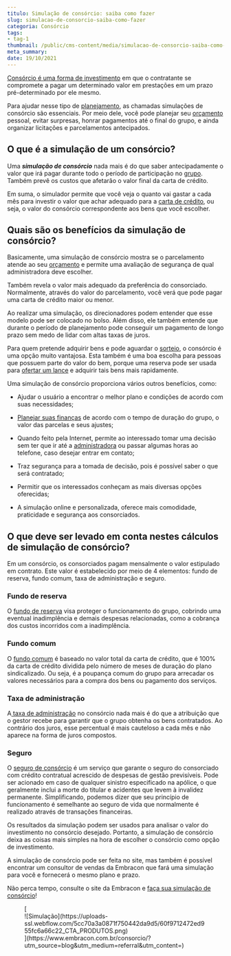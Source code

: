 ```yaml
---
titulo: Simulação de consórcio: saiba como fazer
slug: simulacao-de-consorcio-saiba-como-fazer
categoria: Consórcio
tags:
- tag-1
thumbnail: /public/cms-content/media/simulacao-de-consorcio-saiba-como-fazer.jpg
meta_summary: 
date: 19/10/2021
---
```

[Consórcio é uma forma de investimento](https://www.embracon.com.br/blog/o-consorcio-e-investimento-saiba-o-porque) em que o contratante se compromete a pagar um determinado valor em prestações em um prazo pré-determinado por ele mesmo.

Para ajudar nesse tipo de [planejamento](https://www.embracon.com.br/blog/planejamento-financeiro-um-guia-para-as-financas-nao-sairem-de-controle), as chamadas simulações de consórcio são essenciais. Por meio dele, você pode planejar seu [orçamento ](https://www.embracon.com.br/blog/aprenda-como-montar-um-orcamento-familiar-em-5-passos)pessoal, evitar surpresas, honrar pagamentos até o final do grupo, e ainda organizar licitações e parcelamentos antecipados.

O que é a simulação de um consórcio? 
-------------------------------------

Uma ***simulação de consórcio*** nada mais é do que saber antecipadamente o valor que irá pagar durante todo o período de participação no [grupo](https://www.embracon.com.br/blog/como-funciona-um-grupo-de-consorcio). Também prevê os custos que afetarão o valor final da carta de crédito.

Em suma, o simulador permite que você veja o quanto vai gastar a cada mês para investir o valor que achar adequado para a [carta de crédito](https://www.embracon.com.br/blog/correcao-carta-de-credito-consorcio), ou seja, o valor do consórcio correspondente aos bens que você escolher.

Quais são os benefícios da simulação de consórcio? 
---------------------------------------------------

Basicamente, uma simulação de consórcio mostra se o parcelamento atende ao seu [orçamento](https://www.embracon.com.br/blog/como-fazer-um-orcamento-familiar-sem-erro) e permite uma avaliação de segurança de qual administradora deve escolher.

Também revela o valor mais adequado da preferência do consorciado. Normalmente, através do valor do parcelamento, você verá que pode pagar uma carta de crédito maior ou menor.

Ao realizar uma simulação, os direcionadores podem entender que esse modelo pode ser colocado no bolso. Além disso, ele também entende que durante o período de planejamento pode conseguir um pagamento de longo prazo sem medo de lidar com altas taxas de juros.

Para quem pretende adquirir bens e pode aguardar o [sorteio](https://www.embracon.com.br/conhecaoconsorcio/como-sao-realizados-os-sorteios-nas-assembleias), o consórcio é uma opção muito vantajosa. Esta também é uma boa escolha para pessoas que possuem parte do valor do bem, porque uma reserva pode ser usada para [ofertar um lance](https://www.embracon.com.br/blog/como-funciona-o-lance) e adquirir tais bens mais rapidamente.

Uma simulação de consórcio proporciona vários outros benefícios, como:

- Ajudar o usuário a encontrar o melhor plano e condições de acordo com suas necessidades;

- [Planejar suas finanças](https://www.embracon.com.br/blog/planejar-aposentadoria-com-consorcio) de acordo com o tempo de duração do grupo, o valor das parcelas e seus ajustes;
- Quando feito pela Internet, permite ao interessado tomar uma decisão sem ter que ir até a [administradora](https://www.embracon.com.br/blog/como-escolher-uma-administradora-de-consorcio) ou passar algumas horas ao telefone, caso desejar entrar em contato;
- Traz segurança para a tomada de decisão, pois é possível saber o que será contratado;
- Permitir que os interessados ​​conheçam as mais diversas opções oferecidas;
- A simulação online e personalizada, oferece mais comodidade, praticidade e segurança aos consorciados.

O que deve ser levado em conta nestes cálculos de simulação de consórcio? 
--------------------------------------------------------------------------

Em um consórcio, os consorciados pagam mensalmente o valor estipulado em contrato. Este valor é estabelecido por meio de 4 elementos: fundo de reserva, fundo comum, taxa de administração e seguro.

### Fundo de reserva 

O [fundo de reserva](https://www.embracon.com.br/blog/o-que-e-e-como-funciona-o-fundo-de-reserva) visa proteger o funcionamento do grupo, cobrindo uma eventual inadimplência e demais despesas relacionadas, como a cobrança dos custos incorridos com a inadimplência.

### Fundo comum 

O [fundo comum](https://www.embracon.com.br/blog/o-que-e-o-fundo-comum-no-consorcio) é baseado no valor total da carta de crédito, que é 100% da carta de crédito dividida pelo número de meses de duração do plano sindicalizado. Ou seja, é a poupança comum do grupo para arrecadar os valores necessários para a compra dos bens ou pagamento dos serviços.

### Taxa de administração 

A[ taxa de administração](https://www.embracon.com.br/blog/como-funciona-a-taxa-de-administracao-de-um-consorcio) no consórcio nada mais é do que a atribuição que o gestor recebe para garantir que o grupo obtenha os bens contratados. Ao contrário dos juros, esse percentual é mais cauteloso a cada mês e não aparece na forma de juros compostos.

### Seguro 

O [seguro de consórcio](https://www.embracon.com.br/blog/seguro-de-consorcio-quando-vale-a-pena) é um serviço que garante o seguro do consorciado com crédito contratual acrescido de despesas de gestão previsíveis. Pode ser acionado em caso de qualquer sinistro especificado na apólice, o que geralmente inclui a morte do titular e acidentes que levem à invalidez permanente. Simplificando, podemos dizer que seu princípio de funcionamento é semelhante ao seguro de vida que normalmente é realizado através de transações financeiras.

Os resultados da simulação podem ser usados ​​para analisar o valor do investimento no consórcio desejado. Portanto, a simulação de consórcio deixa as coisas mais simples na hora de escolher o consórcio como opção de investimento.

A simulação de consórcio pode ser feita no site, mas também é possível encontrar um consultor de vendas da Embracon que fará uma simulação para você e fornecerá o mesmo plano e prazo.

Não perca tempo, consulte o site da Embracon e [faça sua simulação de consórcio](https://www.embracon.com.br/consorcio/?utm_source=blog&utm_medium=referral&utm_content=)!

<figure class="w-richtext-figure-type-image w-richtext-align-center">[<div>![Simulação](https://uploads-ssl.webflow.com/5cc70a3a0871f750442da9d5/60f9712472ed955fc6a66c22_CTA_PRODUTOS.png)</div>](https://www.embracon.com.br/consorcio/?utm_source=blog&utm_medium=referral&utm_content=)</figure>
